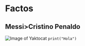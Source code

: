 # Factos
## Messi>Cristino Penaldo 
![Image of Yaktocat](https://octodex.github.com/images/yaktocat.png)
```print("Hola")```

